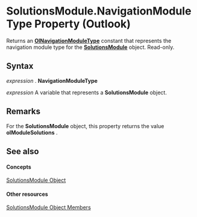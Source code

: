 
# SolutionsModule.NavigationModuleType Property (Outlook)

Returns an  **[OlNavigationModuleType](2140a094-6bee-aba1-03cd-71fa2c55842e.md)** constant that represents the navigation module type for the **[SolutionsModule](4597765e-a95d-bf07-2ac4-103218ebc696.md)** object. Read-only.


## Syntax

 _expression_ . **NavigationModuleType**

 _expression_ A variable that represents a **SolutionsModule** object.


## Remarks

For the  **SolutionsModule** object, this property returns the value **olModuleSolutions** .


## See also


#### Concepts


[SolutionsModule Object](4597765e-a95d-bf07-2ac4-103218ebc696.md)
#### Other resources


[SolutionsModule Object Members](8537b2d4-07cb-9e40-a87b-ff12d304f809.md)
